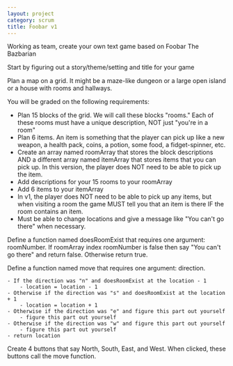```yaml
---
layout: project
category: scrum
title: Foobar v1
---
```

Working as team, create your own text game based on Foobar The Bazbarian

Start by figuring out a story/theme/setting and title for your game

Plan a map on a grid. It might be a maze-like dungeon or a large open island or a house with rooms and hallways.

You will be graded on the following requirements:

  * Plan 15 blocks of the grid. We will call these blocks "rooms." Each of these rooms must have a unique description, NOT just "you're in a room"
  * Plan 6 items. An item is something that the player can pick up like a new weapon, a health pack, coins, a potion, some food, a fidget-spinner, etc.
  * Create an array named roomArray that stores the block descriptions AND a different array named itemArray that stores items that you can pick up. In this version, the player does NOT need to be able to pick up the item.
  * Add descriptions for your 15 rooms to your roomArray
  * Add 6 items to your itemArray
  * In v1, the player does NOT need to be able to pick up any items, but when visiting a room the game MUST tell you that an item is there IF the room contains an item.
  * Must be able to change locations and give a message like "You can't go there" when necessary.


Define a function named doesRoomExist that requires one argument: roomNumber. If roomArray index roomNumber is false then say "You can't go there" and return false. Otherwise return true.


Define a function named move that requires one argument: direction.

    - If the direction was "n" and doesRoomExist at the location - 1
        - location = location - 1
    - Otherwise if the direction was "s" and doesRoomExist at the location + 1
        - location = location + 1
    - Otherwise if the direction was "e" and figure this part out yourself
        - figure this part out yourself
    - Otherwise if the direction was "w" and figure this part out yourself
        - figure this part out yourself
    - return location


Create 4 buttons that say North, South, East, and West. When clicked, these buttons call the move function.
